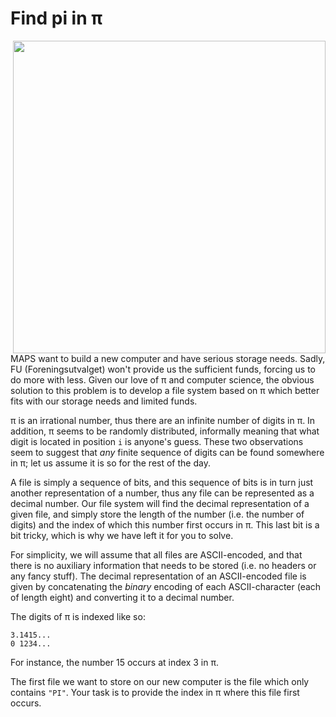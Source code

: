 # Find pi in π
<img align="right" src="https://tstoaddicts.files.wordpress.com/2014/03/pi-pie.jpg" width="500px">
MAPS want to build a new computer and have serious storage needs. Sadly, FU
(Foreningsutvalget) won't provide us the sufficient funds, forcing us to do
more with less. Given our love of π and computer science, the obvious solution
to this problem is to develop a file system based on π which better fits with
our storage needs and limited funds.

π is an irrational number, thus there are an infinite number of digits in π.
In addition, π seems to be randomly distributed, informally meaning that what
digit is located in position `i` is anyone's guess. These two observations seem to
suggest that *any* finite sequence of digits can be found somewhere in π; let
us assume it is so for the rest of the day.

A file is simply a sequence of bits, and this sequence of bits is in turn just
another representation of a number, thus any file can be represented as a
decimal number. Our file system will find the decimal representation of a given
file, and simply store the length of the number (i.e. the number of digits) and
the index of which this number first occurs in π. This last bit is a bit
tricky, which is why we have left it for you to solve.

For simplicity, we will assume that all files are ASCII-encoded, and that there
is no auxiliary information that needs to be stored (i.e. no headers or any
fancy stuff). The decimal representation of an ASCII-encoded file is given by
concatenating the *binary* encoding of each ASCII-character (each of length
eight) and converting it to a decimal number.

The digits of π is indexed like so:

```
3.1415...
0 1234...
```

For instance, the number 15 occurs at index 3 in π.

The first file we want to store on our new computer is the file which only
contains `"PI"`. Your task is to provide the index in π where this file first
occurs.
